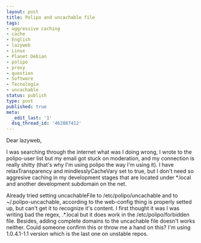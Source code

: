 ```yaml
---
layout: post
title: Polipo and uncachable file
tags:
- aggressive caching
- cache
- English
- lazyweb
- Linux
- Planet Debian
- polipo
- proxy
- question
- Software
- Tecnología
- uncachable
status: publish
type: post
published: true
meta:
  _edit_last: '1'
  dsq_thread_id: '462887412'
---
```

Dear lazyweb,

I was searching through the internet what was I doing wrong, I wrote to the polipo-user list but my email got stuck on moderation, and my connection is really shitty (that's why I'm using polipo the way I'm using it). I have relaxTransparency and mindlesslyCacheVary set to true, but I don't need so aggresive caching in my development stages that are located under *.local and another development subdomain on the net.

Already tried setting uncachableFile to /etc/polipo/uncachable and to ~/.polipo-uncachable, according to the web-config thing is properly setted up, but can't get it to recognize it's content. I first thought it was I was writing bad the regex, .*\.local but it does work in the /etc/polipo/forbidden file. Besides, adding complete domains to the uncachable file doesn't works neither. Could someone confirm this or throw me a hand on this? I'm using 1.0.4.1-1.1 version which is the last one on unstable repos.
